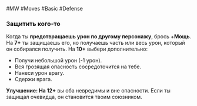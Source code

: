 #MW #Moves #Basic #Defense 

### Защитить кого-то

Когда ты **предотвращаешь урон по другому персонажу**, брось +**Мощь**. 
На **7+** ты защищаешь его, но получаешь часть или весь урон, который он собирался получить. 
На **10+** выбери дополнительно: 
- Получи небольшой урон (-1 урон). 
- Вся грозящая опасность сосредоточится на тебе. 
- Нанеси урон врагу. 
- Сдержи врага. 
 
**Улучшение: На 12+** вы оба невредимы и вне опасности. Если ты защищал очевидца, он становится твоим союзником.